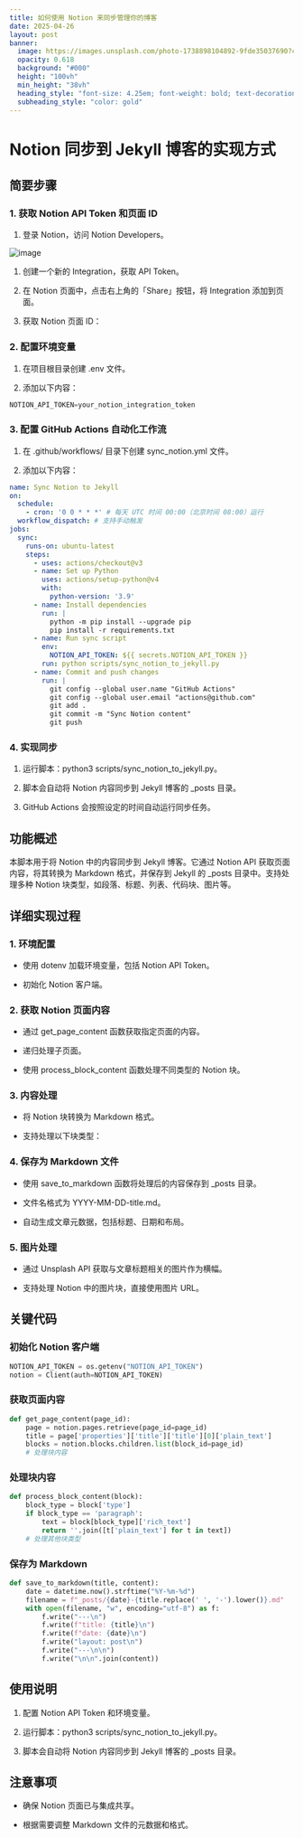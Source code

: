 ```yaml
---
title: 如何使用 Notion 来同步管理你的博客
date: 2025-04-26
layout: post
banner:
  image: https://images.unsplash.com/photo-1738898104892-9fde35037690?crop=entropy&cs=tinysrgb&fit=max&fm=jpg&ixid=M3w2OTIwMzJ8MHwxfHJhbmRvbXx8fHx8fHx8fDE3NDU2NzcwMzJ8&ixlib=rb-4.0.3&q=80&w=1080
  opacity: 0.618
  background: "#000"
  height: "100vh"
  min_height: "38vh"
  heading_style: "font-size: 4.25em; font-weight: bold; text-decoration: underline"
  subheading_style: "color: gold"
---
```


# Notion 同步到 Jekyll 博客的实现方式

## 简要步骤

### 1. 获取 Notion API Token 和页面 ID

1. 登录 Notion，访问 Notion Developers。

![image](https://prod-files-secure.s3.us-west-2.amazonaws.com/a7a0cc5a-89b9-4cda-8686-1fba0ca52f40/d19c1afe-dea5-4312-9333-786b0ba83054/image.png?X-Amz-Algorithm=AWS4-HMAC-SHA256&X-Amz-Content-Sha256=UNSIGNED-PAYLOAD&X-Amz-Credential=ASIAZI2LB466TDEFONMH%2F20250426%2Fus-west-2%2Fs3%2Faws4_request&X-Amz-Date=20250426T141711Z&X-Amz-Expires=3600&X-Amz-Security-Token=IQoJb3JpZ2luX2VjEK7%2F%2F%2F%2F%2F%2F%2F%2F%2F%2FwEaCXVzLXdlc3QtMiJHMEUCIQDMfICMIHxlmUl7CilQpYeJ6d2jRq1XgUyaiHHd3LbEIwIgHmphapjwJ8RhFBlpLzQ3%2BVkYlpSNI9lSpeNI98%2FqErAq%2FwMIRxAAGgw2Mzc0MjMxODM4MDUiDNhx6JBiMsTHp%2F99VSrcAw1G0fmSQAvFd6gd0kPryTSSAnvwdnIBC8sJHlV%2FDMKgQzxHWv7dYb7Zaw1XMall3%2Fc8UVjzN0%2BOGkF8tfWhPUB0XlnsaMyfw058Ns%2FqCYUhUjjQOJj0orA8h2iEh9FMb2z06LnJGHGuIOWc6EePyDJ54xoRQCzcxF5tgy9WW%2BESNP3ymz%2BTLeJbLw3cwG6HnC7g64CHcDsYQQxjEJiLAFgsj55sElftVTCcwh%2BDRvPGofBSvjxuBDF%2FCC4HelywL63257bDejzXgnY0Y7DuULN2kjJX03PaqT5SEca2zAaqHC5P2SPOTwwKFXsT2THyjw3yAzNooJSCDEWZXyUF8KaCwFmo8zJ3DF4c934MZXoK6Oh0ncL9LjxJVbk4McAvxgDW0btNfyMCsXaANwar18wpjvURPgaR%2Bx%2FmV66BVGkVTTqzkzcAtBtKlihpLC2V%2BH0g39G0j%2F83zgkLzhGh74gHQLzZoO4%2BwxlPlxdaDJJiK1EF2zWbe9yjyrvBPQYqvXAR3ZrtdhGoVExgys6GqdKbdfvtiw8GCJ05CAEC08dcTUB35s8Ibh2sxum6TOUfhY33fD5wLndwr2wywWMPRfkmtK%2FWNbdL95DA4cOCMsUaMcYOEyo9evv6ucpjMMDMs8AGOqUBBuurOGKyHIgKHExtPsjnxlI077Wldj6GUwU5aHa9XzaAu10alqN7wWXN%2FHIiTLkxuqFk8mmwUYpKlRp0%2FMvHz%2FE0Kn65CX%2FFcPWmwfD%2B8jH%2FkokLE58hgg3nLfFvZmndmrwmrUWKucRKjkMICBAtl2LMeqe7NzbvAA9XrG71pAFIqTPUTqxJ3DYsSC2nAM5R8F3p0ZMthFxDziRQJ8VWxnFR7Hjk&X-Amz-Signature=ba7d3fde82ece1ae8406ef7e1e8457777a669c1c05137bca97f478c38acdfc9d&X-Amz-SignedHeaders=host&x-id=GetObject)

1. 创建一个新的 Integration，获取 API Token。

1. 在 Notion 页面中，点击右上角的「Share」按钮，将 Integration 添加到页面。

1. 获取 Notion 页面 ID：


### 2. 配置环境变量

1. 在项目根目录创建 .env 文件。

1. 添加以下内容：

```javascript
NOTION_API_TOKEN=your_notion_integration_token
```

### 3. 配置 GitHub Actions 自动化工作流

1. 在 .github/workflows/ 目录下创建 sync_notion.yml 文件。

1. 添加以下内容：

```yaml
name: Sync Notion to Jekyll
on:
  schedule:
    - cron: '0 0 * * *' # 每天 UTC 时间 00:00（北京时间 08:00）运行
  workflow_dispatch: # 支持手动触发
jobs:
  sync:
    runs-on: ubuntu-latest
    steps:
      - uses: actions/checkout@v3
      - name: Set up Python
        uses: actions/setup-python@v4
        with:
          python-version: '3.9'
      - name: Install dependencies
        run: |
          python -m pip install --upgrade pip
          pip install -r requirements.txt
      - name: Run sync script
        env:
          NOTION_API_TOKEN: ${{ secrets.NOTION_API_TOKEN }}
        run: python scripts/sync_notion_to_jekyll.py
      - name: Commit and push changes
        run: |
          git config --global user.name "GitHub Actions"
          git config --global user.email "actions@github.com"
          git add .
          git commit -m "Sync Notion content"
          git push
```

### 4. 实现同步

1. 运行脚本：python3 scripts/sync_notion_to_jekyll.py。

1. 脚本会自动将 Notion 内容同步到 Jekyll 博客的 _posts 目录。

1. GitHub Actions 会按照设定的时间自动运行同步任务。

## 功能概述

本脚本用于将 Notion 中的内容同步到 Jekyll 博客。它通过 Notion API 获取页面内容，将其转换为 Markdown 格式，并保存到 Jekyll 的 _posts 目录中。支持处理多种 Notion 块类型，如段落、标题、列表、代码块、图片等。

## 详细实现过程

### 1. 环境配置

- 使用 dotenv 加载环境变量，包括 Notion API Token。

- 初始化 Notion 客户端。

### 2. 获取 Notion 页面内容

- 通过 get_page_content 函数获取指定页面的内容。

- 递归处理子页面。

- 使用 process_block_content 函数处理不同类型的 Notion 块。

### 3. 内容处理

- 将 Notion 块转换为 Markdown 格式。

- 支持处理以下块类型：


### 4. 保存为 Markdown 文件

- 使用 save_to_markdown 函数将处理后的内容保存到 _posts 目录。

- 文件名格式为 YYYY-MM-DD-title.md。

- 自动生成文章元数据，包括标题、日期和布局。

### 5. 图片处理

- 通过 Unsplash API 获取与文章标题相关的图片作为横幅。

- 支持处理 Notion 中的图片块，直接使用图片 URL。

## 关键代码

### 初始化 Notion 客户端

```python
NOTION_API_TOKEN = os.getenv("NOTION_API_TOKEN")
notion = Client(auth=NOTION_API_TOKEN)
```

### 获取页面内容

```python
def get_page_content(page_id):
    page = notion.pages.retrieve(page_id=page_id)
    title = page['properties']['title']['title'][0]['plain_text']
    blocks = notion.blocks.children.list(block_id=page_id)
    # 处理块内容
```

### 处理块内容

```python
def process_block_content(block):
    block_type = block['type']
    if block_type == 'paragraph':
        text = block[block_type]['rich_text']
        return ''.join([t['plain_text'] for t in text])
    # 处理其他块类型
```

### 保存为 Markdown

```python
def save_to_markdown(title, content):
    date = datetime.now().strftime("%Y-%m-%d")
    filename = f"_posts/{date}-{title.replace(' ', '-').lower()}.md"
    with open(filename, "w", encoding="utf-8") as f:
        f.write("---\n")
        f.write(f"title: {title}\n")
        f.write(f"date: {date}\n")
        f.write("layout: post\n")
        f.write("---\n\n")
        f.write("\n\n".join(content))
```

## 使用说明

1. 配置 Notion API Token 和环境变量。

1. 运行脚本：python3 scripts/sync_notion_to_jekyll.py。

1. 脚本会自动将 Notion 内容同步到 Jekyll 博客的 _posts 目录。

## 注意事项

- 确保 Notion 页面已与集成共享。

- 根据需要调整 Markdown 文件的元数据和格式。